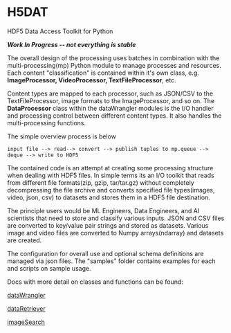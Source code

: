 # H5DAT
HDF5 Data Access Toolkit for Python 

***Work In Progress -- not everything is stable***

The overall design of the processing uses batches in combination with the multi-processing(mp) 
Python module to manage processes and resources. Each content "classification" is contained within 
it's own class, e.g. **ImageProcessor, VideoProcessor, TextFileProcessor**, etc. 

Content types are mapped to each processor, such as JSON/CSV to the TextFileProcessor, image formats
to the ImageProcessor, and so on. The **DataProcessor** class within the dataWrangler modules is the I/O
handler and processing control between different content types. It also handles the multi-processing functions.

The simple overview process is below


    input file --> read--> convert --> publish tuples to mp.queue --> deque --> write to HDF5

The contained code is an attempt at creating some processing structure when dealing with HDF5 files.
In simple terms its an I/O toolkit that reads from different file formats(zip, gzip, tar/tar.gz)
without completely decompressing the file archive and converts specified file types(images, video,
json, csv) to datasets and stores them in a HDF5 file destination.

The principle users would be ML Engineers, Data Engineers, and AI scientists that need to store
and classify various inputs. JSON and CSV files are converted to key/value pair strings and stored
as datasets. Various image and video files are converted to Numpy arrays(ndarray) and datasets are
created.

The configuration for overall use and optional schema definitions are managed via json files. 
The "samples" folder contains examples for each and scripts on sample usage.

Docs with more detail on classes and functions can be found:

[dataWrangler](htmldoc/dataWrangler.html)

[dataRetriever](htmldoc/dataRetriever.html)

[imageSearch](htmldoc/imageSearch.html)


